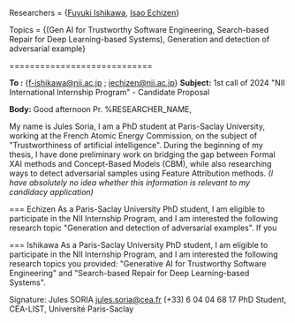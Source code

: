 
Researchers = {[Fuyuki Ishikawa](https://research.nii.ac.jp/~f-ishikawa/en/index.html), [Isao Echizen](https://research.nii.ac.jp/~iechizen/official/members_echizen-e.html)}

Topics = {(Gen AI for Trustworthy Software Engineering, Search-based Repair for Deep Learning-based Systems), Generation and detection of adversarial example}

============================

**To :** {f-ishikawa@nii.ac.jp ; iechizen@nii.ac.jp}
**Subject:** 1st call of 2024 "NII International Internship Program" - Candidate Proposal

**Body:**
Good afternoon  Pr. %RESEARCHER_NAME,

My name is Jules Soria, I am a PhD student at Paris-Saclay University, working at the French Atomic Energy Commission, on the subject of "Trustworthiness of artificial intelligence". During the beginning of my thesis, I have done preliminary work on bridging the gap between Formal XAI methods and Concept-Based Models (CBM), while also researching ways to detect adversarial samples using Feature Attribution methods. 
_(I have absolutely no idea whether this information is relevant to my candidacy application)_

=== Echizen
As a Paris-Saclay University PhD student, I am eligible to participate in the NII Internship Program, and I am interested the following research topic "Generation and detection of adversarial examples". If you 

=== Ishikawa
As a Paris-Saclay University PhD student, I am eligible to participate in the NII Internship Program, and I am interested the following research topics you provided: "Generative AI for Trustworthy Software
Engineering" and "Search-based Repair for Deep Learning-based Systems".


Signature:
Jules SORIA
jules.soria@cea.fr
(+33) 6 04 04 68 17
PhD Student, CEA-LIST, Université Paris-Saclay
